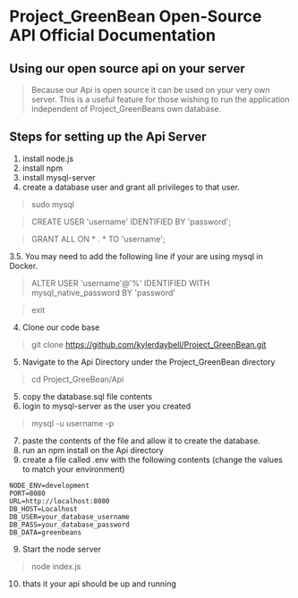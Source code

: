 # Project_GreenBean Open-Source API Official Documentation #
## Using our open source api on your server ##
> Because our Api is open source it can be used on your very own server. This is a useful feature for those wishing to run the application independent of Project_GreenBeans own database.

## Steps for setting up the Api Server ##
1. install node.js
2. install npm
3. install mysql-server
4. create a database user and grant all privileges to that user. 
> sudo mysql

> CREATE USER 'username' IDENTIFIED BY 'password';

> GRANT ALL ON * . * TO 'username';

3.5. You may need to add the following line if your are using mysql in Docker.
> ALTER USER 'username'@'%' IDENTIFIED WITH mysql_native_password BY 'password'

> exit

4. Clone our code base
>git clone https://github.com/kylerdaybell/Project_GreenBean.git
5. Navigate to the Api Directory under the Project_GreenBean directory 

> cd Project_GreeBean/Api

5. copy the database.sql file contents
6. login to mysql-server as the user you created

>mysql -u username -p

7. paste the contents of the file and allow it to create the database.
8. run an npm install on the Api directory
9. create a file called .env with the following contents (change the values to match your environment)
```
NODE_ENV=development
PORT=8080
URL=http://localhost:8080
DB_HOST=Localhost
DB_USER=your_database_username
DB_PASS=your_database_password
DB_DATA=greenbeans
```

9. Start the node server 
> node index.js
10. thats it your api should be up and running



